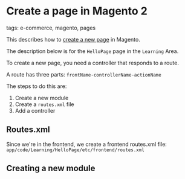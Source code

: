 # Create a page in Magento 2

tags: e-commerce, magento, pages

This describes how to [create a new page](https://devdocs.magento.com/videos/fundamentals/create-a-new-page/) in Magento.

The description below is for the `HelloPage` page in the `Learning` Area. 

To create a new page, you need a controller that responds to a route.

A route has three parts: `frontName-controllerName-actionName`

The steps to do this are:

1. Create a new module
2. Create a `routes.xml` file
3. Add a controller

## Routes.xml

Since we're in the frontend, we create a frontend routes.xml file: `app/code/Learning/HelloPage/etc/frontend/routes.xml`

## Creating a new module

